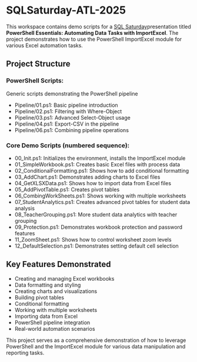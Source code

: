 # SQLSaturday-ATL-2025


This workspace contains demo scripts for a [SQL Saturday](https://sqlsaturday.com/2025-03-08-sqlsaturday1102/)presentation titled **PowerShell Essentials: Automating Data Tasks with ImportExcel**. The project demonstrates how to use the PowerShell ImportExcel module for various Excel automation tasks.

## Project Structure


### PowerShell Scripts:

Generic scripts demonstrating the PowerShell pipeline

- Pipeline/01.ps1: Basic pipeline introduction
- Pipeline/02.ps1: Filtering with Where-Object
- Pipeline/03.ps1: Advanced Select-Object usage
- Pipeline/04.ps1: Export-CSV in the pipeline
- Pipeline/06.ps1: Combining pipeline operations

### Core Demo Scripts (numbered sequence):

- 00_Init.ps1: Initializes the environment, installs the ImportExcel module
- 01_SimpleWorkbook.ps1: Creates basic Excel files with process data
- 02_ConditionalFormatting.ps1: Shows how to add conditional formatting
- 03_AddChart.ps1: Demonstrates adding charts to Excel files
- 04_GetXLSXData.ps1: Shows how to import data from Excel files
- 05_AddPivotTable.ps1: Creates pivot tables
- 06_CombingWorkSheets.ps1: Shows working with multiple worksheets
- 07_StudentAnalytics.ps1: Creates advanced pivot tables for student data analysis
- 08_TeacherGrouping.ps1: More student data analytics with teacher grouping
- 09_Protection.ps1: Demonstrates workbook protection and password features
- 11_ZoomSheet.ps1: Shows how to control worksheet zoom levels
- 12_DefaultSelection.ps1: Demonstrates setting default cell selection


## Key Features Demonstrated

- Creating and managing Excel workbooks
- Data formatting and styling
- Creating charts and visualizations
- Building pivot tables
- Conditional formatting
- Working with multiple worksheets
- Importing data from Excel
- PowerShell pipeline integration
- Real-world automation scenarios

This project serves as a comprehensive demonstration of how to leverage PowerShell and the ImportExcel module for various data manipulation and reporting tasks.
